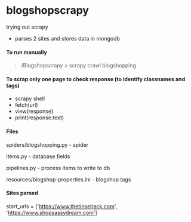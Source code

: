 # blogshopscrapy
trying out scrapy 
- parses 2 sites and stores data in mongodb 


#### To run manually
> /Blogshopscrapy > scrapy crawl blogshopping


#### To scrap only one page to check response (to identify classnames and tags)
- scrapy shell  
- fetch(url)  
- view(response)  
- print(response.text)

#### Files

spiders/blogshopping.py - spider

items.py - database fields

pipelines.py - process items to write to db

resources/blogshop-properties.ini - blogshop tags 

#### Sites parsed

start_urls = ['https://www.thetinselrack.com', 'https://www.shopsassydream.com']